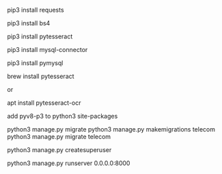 pip3 install requests

pip3 install bs4

pip3 install pytesseract

pip3 install mysql-connector

pip3 install pymysql

brew install pytesseract

or

apt install pytesseract-ocr



add pyv8-p3 to python3 site-packages


python3 manage.py migrate
python3 manage.py makemigrations telecom
python3 manage.py migrate telecom

python3 manage.py createsuperuser

python3 manage.py runserver 0.0.0.0:8000


